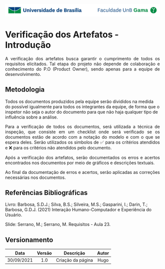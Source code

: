 ![UnB](../img/unb.jpg)

# Verificação dos Artefatos - Introdução

<p align = "justify">
A verificação dos artefatos busca garantir o cumprimento de todos os requisitos elicitados. Tal etapa do projeto não depende de colaboração e conhecimento do P.O (Product Owner), sendo apenas para a equipe de desenvolvimento.
</p>

## Metodologia

<p align = "justify">

Todos os documentos produzidos pela equipe serão divididos na medida do possível igualmente para todos os integrantes da equipe, de forma que o inspetor não seja o autor do documento para que não haja qualquer tipo de influência sobre a análise.
</p>
<p align = "justify">
Para a verificação de todos os documentos, será utilizada a técnica de inspeção, que consiste em um checklist onde será verificado se os documentos estão de acordo com a notação do modelo e com o que se espera deles. Serão utilizados os simbolos de ✅ para os critérios atendidos e ❌ para os critérios não atendidos pelo documento.
</p>
<p align = "justify">
Após a verificação dos artefatos, serão documentados os erros e acertos encontrados nos documentos por meio de gráficos e descrições textuais.
</p>
<p align = "justify">
Ao final da documentação de erros e acertos, serão aplicadas as correções necessárias nos documentos.
 </p>






## Referências Bibliográficas

Livro: Barbosa, S.D.J.; Silva, B.S.; Silveira, M.S.; Gasparini, I.; Darin, T.; Barbosa, G.D.J.
(2021) Interação Humano-Computador e Experiência do Usuário.

Slide: Serrano, M.; Serrano, M. Requisitos - Aula 23.

## Versionamento

| Data |Versão|         Descrição          |       Autor      |
|:----:|:----:|:--------------------------:|:----------------:|
| 30/09/2021 |  1.0 | Criação da página     | Hugo |
